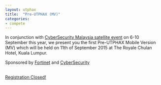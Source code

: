 ```yaml
---
layout: utphax
title:  "Pre-UTPHAX (MV)"
categories:
- compete
---
```


<html>
<p>In conjunction with <a href="http://www.csm-ace.my/satellite.html">CyberSecurity Malaysia satellite event</a> on 6-10 September this year, we present you the first Pre-UTPHAX Mobile Version (MV) which will be held on 11th of September 2015 at The Royale Chulan Hotel, Kuala Lumpur.</p>

<p>Sponsored by <a href="http://www.fortinet.com/">Fortinet</a> and <a href="http://www.cybersecurity.my/">CyberSecurity</a></p>

<p><br/><a href="#" class="btn btn-theme">Registration Closed!</a></p>
</html>

